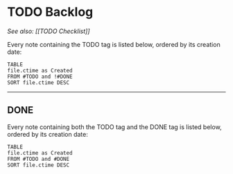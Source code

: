 # TODO Backlog

*See also: [[TODO Checklist]]*

Every note containing the TODO tag is listed below, ordered by its creation date:

```dataview
TABLE
file.ctime as Created
FROM #TODO and !#DONE
SORT file.ctime DESC
```


---

## DONE

Every note containing both the TODO tag and the DONE tag is listed below, ordered by its creation date:

```dataview
TABLE
file.ctime as Created
FROM #TODO and #DONE
SORT file.ctime DESC
```